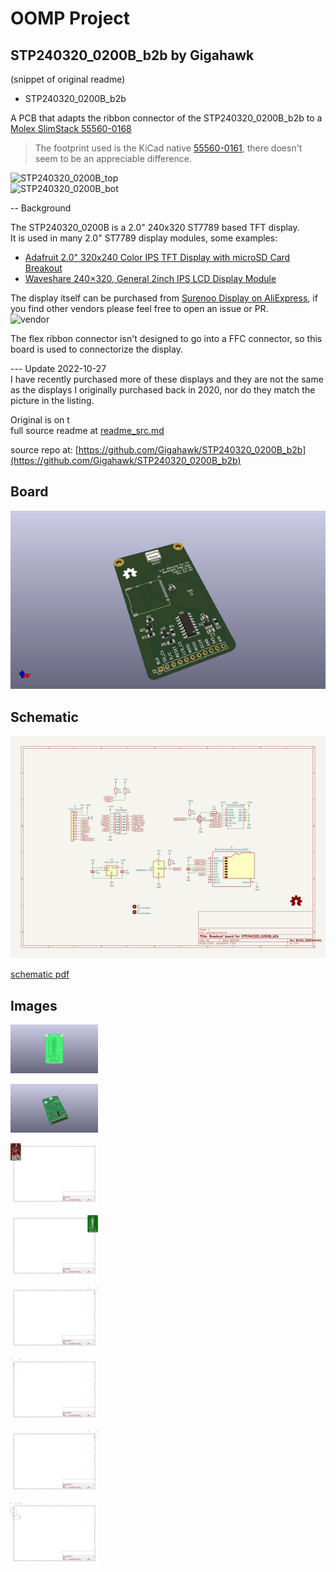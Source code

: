 # OOMP Project  
## STP240320_0200B_b2b  by Gigahawk  
  
(snippet of original readme)  
  
- STP240320_0200B_b2b  
  
A PCB that adapts the ribbon connector of the STP240320_0200B_b2b to a [Molex SlimStack 55560-0168](https://www.molex.com/molex/products/part-detail/pcb_headers/0555600168)  
> The footprint used is the KiCad native [55560-0161](https://gitlab.com/kicad/libraries/kicad-footprints/-/blob/master/Connector_Molex.pretty/Molex_SlimStack_55560-0161_2x08_P0.50mm_Vertical.kicad_mod), there doesn't seem to be an appreciable difference.  
  
![STP240320_0200B_top](./images/STP240320_0200B_b2b_top.png)  
![STP240320_0200B_bot](./images/STP240320_0200B_b2b_bot.png)  
  
-- Background  
  
The STP240320_0200B is a 2.0" 240x320 ST7789 based TFT display.  
It is used in many 2.0" ST7789 display modules, some examples:  
- [Adafruit 2.0" 320x240 Color IPS TFT Display with microSD Card Breakout](https://www.adafruit.com/product/4311)  
- [Waveshare 240×320, General 2inch IPS LCD Display Module](https://www.waveshare.com/2inch-lcd-module.htm)  
  
The display itself can be purchased from [Surenoo Display on AliExpress](https://www.aliexpress.com/item/4000469644849.html), if you find other vendors please feel free to open an issue or PR.  
![vendor](./images/vendor.png)  
  
The flex ribbon connector isn't designed to go into a FFC connector, so this board is used to connectorize the display.  
  
--- Update 2022-10-27  
I have recently purchased more of these displays and they are not the same as the displays I originally purchased back in 2020, nor do they match the picture in the listing.  
  
Original is on t  
  full source readme at [readme_src.md](readme_src.md)  
  
source repo at: [https://github.com/Gigahawk/STP240320_0200B_b2b](https://github.com/Gigahawk/STP240320_0200B_b2b)  
## Board  
  
[![working_3d.png](working_3d_600.png)](working_3d.png)  
## Schematic  
  
[![working_schematic.png](working_schematic_600.png)](working_schematic.png)  
  
[schematic pdf](working_schematic.pdf)  
## Images  
  
[![working_3D_bottom.png](working_3D_bottom_140.png)](working_3D_bottom.png)  
  
[![working_3D_top.png](working_3D_top_140.png)](working_3D_top.png)  
  
[![working_assembly_page_01.png](working_assembly_page_01_140.png)](working_assembly_page_01.png)  
  
[![working_assembly_page_02.png](working_assembly_page_02_140.png)](working_assembly_page_02.png)  
  
[![working_assembly_page_03.png](working_assembly_page_03_140.png)](working_assembly_page_03.png)  
  
[![working_assembly_page_04.png](working_assembly_page_04_140.png)](working_assembly_page_04.png)  
  
[![working_assembly_page_05.png](working_assembly_page_05_140.png)](working_assembly_page_05.png)  
  
[![working_assembly_page_06.png](working_assembly_page_06_140.png)](working_assembly_page_06.png)  

